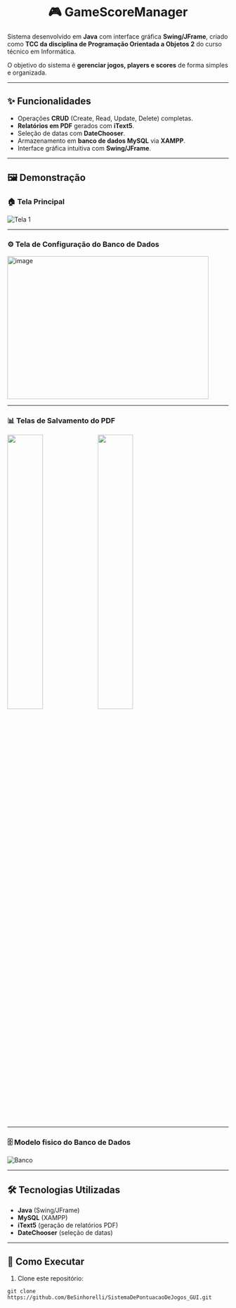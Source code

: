 <h1 align="center">🎮 GameScoreManager</h1>

Sistema desenvolvido em **Java** com interface gráfica **Swing/JFrame**, criado como **TCC da disciplina de Programação Orientada a Objetos 2** do curso técnico em Informática.  

O objetivo do sistema é **gerenciar jogos, players e scores** de forma simples e organizada.  

---

## ✨ Funcionalidades
- Operações **CRUD** (Create, Read, Update, Delete) completas.  
- **Relatórios em PDF** gerados com **iText5**.  
- Seleção de datas com **DateChooser**.  
- Armazenamento em **banco de dados MySQL** via **XAMPP**.  
- Interface gráfica intuitiva com **Swing/JFrame**.  

---

## 🖼️ Demonstração

### 🏠 Tela Principal
![Tela 1](https://github.com/user-attachments/assets/78596429-6c8e-41f7-8c3b-ce02faa26065)

---
### ⚙️ Tela de Configuração do Banco de Dados
<img width="458" height="325" alt="image" src="https://github.com/user-attachments/assets/201dd454-6cef-4faf-86d5-3e9d099ba37c" />

---
### 📊 Telas de Salvamento do PDF
<p align="left">
  <img src="https://github.com/user-attachments/assets/22a6afdf-38be-4a17-826d-9fcff14efd5d" width="40%"/>
  <img src="https://github.com/user-attachments/assets/5ff7170c-bf1d-4101-95a1-1a9c8a6c0099" width="40%"/>
</p>


---

### 🗄️ Modelo fisico do Banco de Dados
![Banco](https://github.com/user-attachments/assets/98c8a80e-6a95-4ffe-8100-317918ced031)  


---

## 🛠️ Tecnologias Utilizadas
- **Java** (Swing/JFrame)  
- **MySQL** (XAMPP)  
- **iText5** (geração de relatórios PDF)  
- **DateChooser** (seleção de datas)  

---

## 🚀 Como Executar
1. Clone este repositório:
```
git clone https://github.com/BeSinhorelli/SistemaDePontuacaoDeJogos_GUI.git

